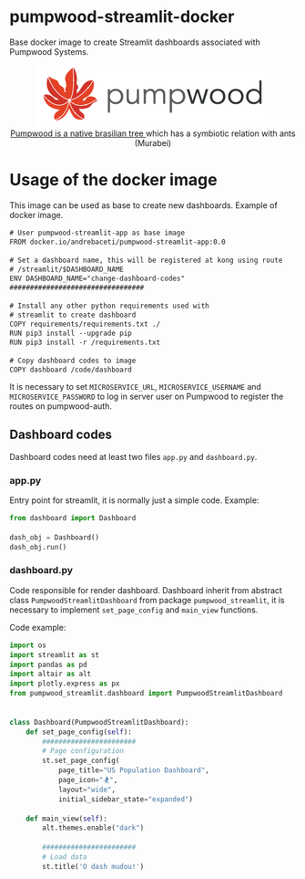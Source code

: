 # pumpwood-streamlit-docker
Base docker image to create Streamlit dashboards associated with
Pumpwood Systems.

<p align="center" width="60%">
  <img src="doc/sitelogo-horizontal.png" /> <br>

  <a href="https://en.wikipedia.org/wiki/Cecropia">
    Pumpwood is a native brasilian tree
  </a> which has a symbiotic relation with ants (Murabei)
</p>

# Usage of the docker image
This image can be used as base to create new dashboards. Example of
docker image.

```
# User pumpwood-streamlit-app as base image
FROM docker.io/andrebaceti/pumpwood-streamlit-app:0.0

# Set a dashboard name, this will be registered at kong using route
# /streamlit/$DASHBOARD_NAME
ENV DASHBOARD_NAME="change-dashboard-codes"
#################################

# Install any other python requirements used with
# streamlit to create dashboard
COPY requirements/requirements.txt ./
RUN pip3 install --upgrade pip
RUN pip3 install -r /requirements.txt

# Copy dashboard codes to image
COPY dashboard /code/dashboard
```

It is necessary to set `MICROSERVICE_URL`, `MICROSERVICE_USERNAME` and
`MICROSERVICE_PASSWORD` to log in server user on Pumpwood to register
the routes on pumpwood-auth.

## Dashboard codes
Dashboard codes need at least two files `app.py` and `dashboard.py`.

### app.py
Entry point for streamlit, it is normally just a simple code. Example:
```python
from dashboard import Dashboard

dash_obj = Dashboard()
dash_obj.run()
```

### dashboard.py
Code responsible for render dashboard. Dashboard inherit from abstract
class `PumpwoodStreamlitDashboard` from package `pumpwood_streamlit`, it
is necessary to implement `set_page_config` and `main_view` functions.

Code example:
```python
import os
import streamlit as st
import pandas as pd
import altair as alt
import plotly.express as px
from pumpwood_streamlit.dashboard import PumpwoodStreamlitDashboard


class Dashboard(PumpwoodStreamlitDashboard):
    def set_page_config(self):
        #######################
        # Page configuration
        st.set_page_config(
            page_title="US Population Dashboard",
            page_icon="🏂",
            layout="wide",
            initial_sidebar_state="expanded")

    def main_view(self):
        alt.themes.enable("dark")

        #######################
        # Load data
        st.title('O dash mudou!')
```
